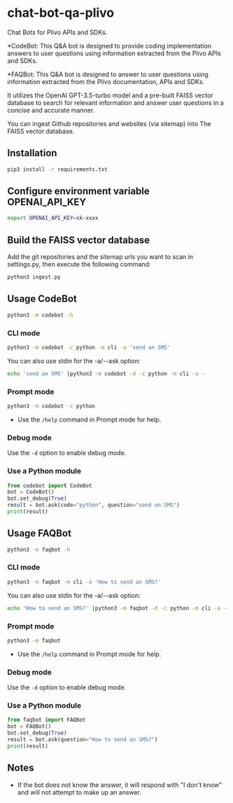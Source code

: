 # chat-bot-qa-plivo
Chat Bots for Plivo APIs and SDKs.

*CodeBot: This Q&A bot is designed to provide coding implementation answers to user questions using information extracted from the Plivo APIs and SDKs. 

*FAQBot: This Q&A bot is designed to answer to user questions using information extracted from the Plivo documentation, APIs and SDKs. 

It utilizes the OpenAI GPT-3.5-turbo model and a pre-built FAISS vector database to search for relevant information and answer user questions in a concise and accurate manner.

You can ingest Github repositories and websites (via sitemap) into The FAISS vector database.

## Installation

```bash
pip3 install -r requirements.txt
```

## Configure environment variable OPENAI_API_KEY

```bash
export OPENAI_API_KEY=sk-xxxx
```

## Build the FAISS vector database
Add the git repositories and the sitemap urls you want to scan in settings.py, then execute the following command:
```bash
python3 ingest.py
```

## Usage CodeBot

```bash
python3 -m codebot -h
```

### CLI mode
```bash
python3 -m codebot -c python -m cli -a 'send an SMS'
```

You can also use stdin for the -a/--ask option:
```bash
echo 'send an SMS' |python3 -m codebot -d -c python -m cli -a -
```

### Prompt mode
```bash
python3 -m codebot -c python
```

- Use the `/help` command in Prompt mode for help.

### Debug mode
Use the `-d` option to enable debug mode.

### Use a Python module
```python
from codebot import CodeBot
bot = CodeBot()
bot.set_debug(True)
result = bot.ask(code="python", question="send an SMS")
print(result)
```

## Usage FAQBot

```bash
python3 -m faqbot -h
```

### CLI mode
```bash
python3 -m faqbot -m cli -a 'How to send an SMS?'
```

You can also use stdin for the -a/--ask option:
```bash
echo 'How to send an SMS?' |python3 -m faqbot -d -c python -m cli -a -
```

### Prompt mode
```bash
python3 -m faqbot
```

- Use the `/help` command in Prompt mode for help.

### Debug mode
Use the `-d` option to enable debug mode.

### Use a Python module
```python
from faqbot import FAQBot
bot = FAQBot()
bot.set_debug(True)
result = bot.ask(question="How to send an SMS?")
print(result)
```

## Notes
- If the bot does not know the answer, it will respond with "I don't know" and will not attempt to make up an answer.

